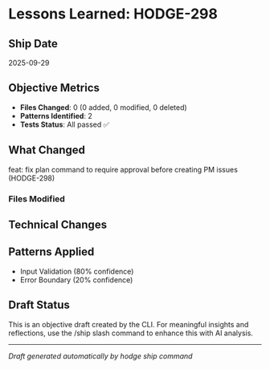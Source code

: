 # Lessons Learned: HODGE-298

## Ship Date
2025-09-29

## Objective Metrics
- **Files Changed**: 0 (0 added, 0 modified, 0 deleted)
- **Patterns Identified**: 2
- **Tests Status**: All passed ✅

## What Changed
feat: fix plan command to require approval before creating PM issues (HODGE-298)

### Files Modified



## Technical Changes


## Patterns Applied
- Input Validation (80% confidence)
- Error Boundary (20% confidence)

## Draft Status
This is an objective draft created by the CLI. For meaningful insights and reflections, use the /ship slash command to enhance this with AI analysis.

---
*Draft generated automatically by hodge ship command*